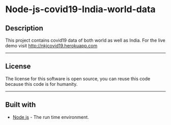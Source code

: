 # Node-js-covid19-India-world-data

## Description
This project contains covid19 data of both world as well as India. For the live demo visit http://nkjcovid19.herokuapp.com

---

## License

The license for this software is open source, you can reuse this code because this code is for humanity.

---

## Built with

- <a href="nodejs.org">Node js</a> - The run time environment.
